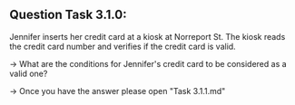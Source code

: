 Question Task 3.1.0:
--------------------

Jennifer inserts her credit card at a kiosk at Norreport St. 
The kiosk reads the credit card number and verifies if the credit card is valid. 

-> What are the conditions for Jennifer's credit card to be considered as a valid one?

-> Once you have the answer please open "Task 3.1.1.md"